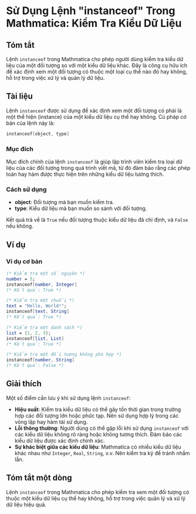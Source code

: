 <!--
Meta Description: # Sử Dụng Lệnh "instanceof" Trong Mathmatica: Kiểm Tra Kiểu Dữ Liệu ## Tóm tắt Lệnh `instanceof` trong Mathmatica cho phép người dùng kiểm tra kiểu dữ...
Meta Keywords: liệu, một, kiểu, instanceof, kiểm
-->

# Sử Dụng Lệnh "instanceof" Trong Mathmatica: Kiểm Tra Kiểu Dữ Liệu

## Tóm tắt
Lệnh `instanceof` trong Mathmatica cho phép người dùng kiểm tra kiểu dữ liệu của một đối tượng so với một kiểu dữ liệu khác. Đây là công cụ hữu ích để xác định xem một đối tượng có thuộc một loại cụ thể nào đó hay không, hỗ trợ trong việc xử lý và quản lý dữ liệu.

## Tài liệu
Lệnh `instanceof` được sử dụng để xác định xem một đối tượng có phải là một thể hiện (instance) của một kiểu dữ liệu cụ thể hay không. Cú pháp cơ bản của lệnh này là:

```mathematica
instanceof[object, type]
```

### Mục đích
Mục đích chính của lệnh `instanceof` là giúp lập trình viên kiểm tra loại dữ liệu của các đối tượng trong quá trình viết mã, từ đó đảm bảo rằng các phép toán hay hàm được thực hiện trên những kiểu dữ liệu tương thích.

### Cách sử dụng
- **object**: Đối tượng mà bạn muốn kiểm tra.
- **type**: Kiểu dữ liệu mà bạn muốn so sánh với đối tượng.

Kết quả trả về là `True` nếu đối tượng thuộc kiểu dữ liệu đã chỉ định, và `False` nếu không.

## Ví dụ
### Ví dụ cơ bản
```mathematica
(* Kiểm tra một số nguyên *)
number = 5;
instanceof[number, Integer]
(* Kết quả: True *)

(* Kiểm tra một chuỗi *)
text = "Hello, World!";
instanceof[text, String]
(* Kết quả: True *)

(* Kiểm tra một danh sách *)
list = {1, 2, 3};
instanceof[list, List]
(* Kết quả: True *)

(* Kiểm tra một đối tượng không phù hợp *)
instanceof[number, String]
(* Kết quả: False *)
```

## Giải thích
Một số điểm cần lưu ý khi sử dụng lệnh `instanceof`:
- **Hiệu suất**: Kiểm tra kiểu dữ liệu có thể gây tốn thời gian trong trường hợp các đối tượng lớn hoặc phức tạp. Nên sử dụng hợp lý trong các vòng lặp hay hàm tái sử dụng.
- **Lỗi thông thường**: Người dùng có thể gặp lỗi khi sử dụng `instanceof` với các kiểu dữ liệu không rõ ràng hoặc không tương thích. Đảm bảo các kiểu dữ liệu được xác định chính xác.
- **Sự khác biệt giữa các kiểu dữ liệu**: Mathmatica có nhiều kiểu dữ liệu khác nhau như `Integer`, `Real`, `String`, v.v. Nên kiểm tra kỹ để tránh nhầm lẫn.

## Tóm tắt một dòng
Lệnh `instanceof` trong Mathmatica cho phép kiểm tra xem một đối tượng có thuộc một kiểu dữ liệu cụ thể hay không, hỗ trợ trong việc quản lý và xử lý dữ liệu hiệu quả.